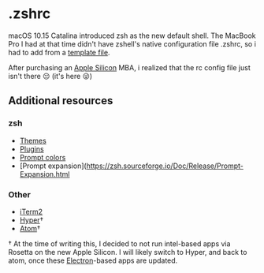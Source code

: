 # .zshrc

macOS 10.15 Catalina introduced zsh as the new default shell. The MacBook Pro I had at that time didn't have zshell's native configuration file .zshrc, so i had to add from a [template file](https://github.com/ohmyzsh/ohmyzsh/blob/master/templates/zshrc.zsh-template).

After purchasing an [Apple Silicon](https://www.apple.com/newsroom/2020/06/apple-announces-mac-transition-to-apple-silicon/) MBA, i realized that the rc config file just isn't there 😔 (it's here 😜)

## Additional resources

### zsh
- [Themes](https://github.com/ohmyzsh/ohmyzsh/wiki/Themes)
- [Plugins](https://github.com/ohmyzsh/ohmyzsh/wiki/Plugins)
- [Prompt colors](https://en.wikipedia.org/wiki/ANSI_escape_code)
- [Prompt expansion](https://zsh.sourceforge.io/Doc/Release/Prompt-Expansion.html

### Other
- [iTerm2](https://iterm2.com/)
- [Hyper](https://hyper.is/)&dagger;
- [Atom](https://atom.io/)&dagger;
 
&dagger; At the time of writing this, I decided to not run intel-based apps via Rosetta on the new Apple Silicon. I will likely switch to Hyper, and back to atom, once these [Electron](https://www.electronjs.org/)-based apps are updated.
